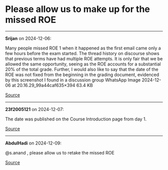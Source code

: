 # Please allow us to make up for the missed ROE


---

**Srijan** on 2024-12-06:

Many people missed ROE 1 when it happened as the first email came only a few hours before the exam started.
The thread history on discourse shows that previous terms have had multiple ROE attempts. It is only fair that we be allowed the same opportunity, seeing as the ROE accounts for a substantial 20% of the total grade.
Further, I would also like to say that the date of the ROE was not fixed from the beginning in the grading document, evidenced by this screenshot I found in a discussion group
WhatsApp Image 2024-12-06 at 20.16.29_99a44caf635×394 63.4 KB

[Source](https://discourse.onlinedegree.iitm.ac.in/t/please-allow-us-to-make-up-for-the-missed-roe/158260/1)

---

**23f2005121** on 2024-12-07:

The date was published on the Course Introduction page from day 1.

[Source](https://discourse.onlinedegree.iitm.ac.in/t/please-allow-us-to-make-up-for-the-missed-roe/158260/2)

---

**AbdulHadi** on 2024-12-09:

@s.anand ,
please allow us to retake the missed ROE

[Source](https://discourse.onlinedegree.iitm.ac.in/t/please-allow-us-to-make-up-for-the-missed-roe/158260/3)
